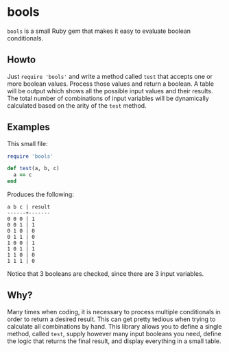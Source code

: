 # bools

`bools` is a small Ruby gem that makes it easy to evaluate boolean conditionals.

## Howto

Just `require 'bools'` and write a method called `test` that accepts one or
more boolean values. Process those values and return a boolean. A table will
be output which shows all the possible input values and their results. The
total number of combinations of input variables will be dynamically calculated
based on the arity of the `test` method.

## Examples

This small file:

```ruby
require 'bools'

def test(a, b, c)
  a == c
end
```

Produces the following:

```
a b c | result
------+-------
0 0 0 | 1
0 0 1 | 1
0 1 0 | 0
0 1 1 | 0
1 0 0 | 1
1 0 1 | 1
1 1 0 | 0
1 1 1 | 0
```

Notice that 3 booleans are checked, since there are 3 input variables.

## Why?

Many times when coding, it is necessary to process multiple conditionals in
order to return a desired result. This can get pretty tedious when trying to
calculate all combinations by hand. This library allows you to define a single
method, called `test`, supply however many input booleans you need, define the
logic that returns the final result, and display everything in a small table.

